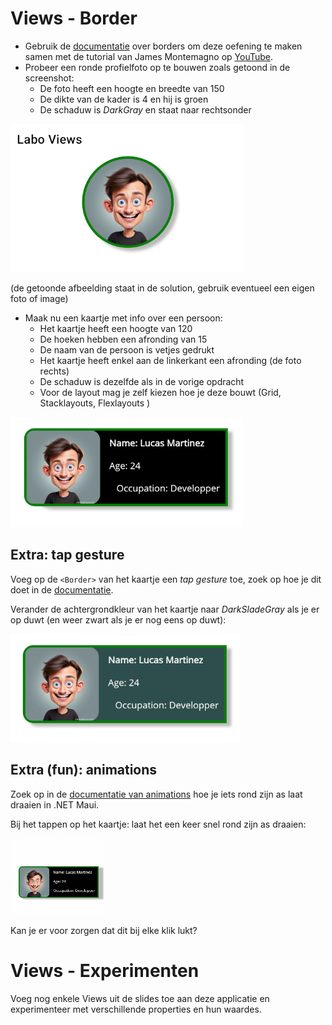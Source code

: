 # Views - Border

- Gebruik de [documentatie](https://learn.microsoft.com/en-us/dotnet/maui/user-interface/controls/border) over borders om deze oefening te maken samen met de tutorial van James Montemagno op [YouTube](https://www.youtube.com/watch?v=x-kyAeAGFVg).
- Probeer een ronde profielfoto op te bouwen zoals getoond in de screenshot: 
	- De foto heeft een hoogte en breedte van 150
	- De dikte van de kader is 4 en hij is groen
	- De schaduw is *DarkGray* en staat naar rechtsonder

![screenshot](assets/round_profile.png)

(de getoonde afbeelding staat in de solution, gebruik eventueel een eigen foto of image)

- Maak nu een kaartje met info over een persoon:
	- Het kaartje heeft een hoogte van 120
	- De hoeken hebben een afronding van 15
	- De naam van de persoon is vetjes gedrukt
	- Het kaartje heeft enkel aan de linkerkant een afronding (de foto rechts)
	- De schaduw is dezelfde als in de vorige opdracht
	- Voor de layout mag je zelf kiezen hoe je deze bouwt (Grid, Stacklayouts, Flexlayouts )

![screenshot](assets/rounded_card.png)

## Extra: tap gesture

Voeg op de `<Border>` van het kaartje een *tap gesture* toe, zoek op hoe je dit doet in de [documentatie](https://learn.microsoft.com/en-us/dotnet/maui/fundamentals/gestures/tap?view=net-maui-8.0).

Verander de achtergrondkleur van het kaartje naar *DarkSladeGray* als je er op duwt (en weer zwart als je er nog eens op duwt):

![screenshot](assets/rounded_card_tapped.png)


## Extra (fun): animations

Zoek op in de [documentatie van animations](https://learn.microsoft.com/en-us/dotnet/maui/user-interface/animation/basic?view=net-maui-8.0) hoe je iets rond zijn as laat draaien in .NET Maui. 

Bij het tappen op het kaartje: laat het een keer snel rond zijn as draaien: 

![screenshot](assets/animatie.gif)

Kan je er voor zorgen dat dit bij elke klik lukt? 

# Views - Experimenten

Voeg nog enkele Views uit de slides toe aan deze applicatie en experimenteer met verschillende properties en hun waardes. 